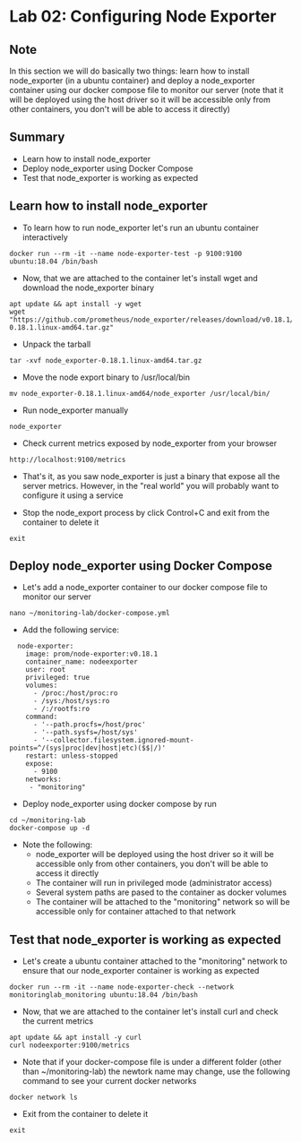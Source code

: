 # Lab 02: Configuring Node Exporter

## Note

In this section we will do basically two things: learn how to install node_exporter (in a ubuntu container) and deploy a node_exporter container using our docker compose file to monitor our server (note that it will be deployed using the host driver so it will be accessible only from other containers, you don't will be able to access it directly)


## Summary

 - Learn how to install node_exporter
 - Deploy node_exporter using Docker Compose
 - Test that node_exporter is working as expected


## Learn how to install node_exporter

- To learn how to run node_exporter let's run an ubuntu container interactively

```
docker run --rm -it --name node-exporter-test -p 9100:9100 ubuntu:18.04 /bin/bash
```

- Now, that we are attached to the container let's install wget and download the node_exporter binary

```
apt update && apt install -y wget
wget "https://github.com/prometheus/node_exporter/releases/download/v0.18.1/node_exporter-0.18.1.linux-amd64.tar.gz"
```

- Unpack the tarball

```
tar -xvf node_exporter-0.18.1.linux-amd64.tar.gz
```

- Move the node export binary to /usr/local/bin

```
mv node_exporter-0.18.1.linux-amd64/node_exporter /usr/local/bin/
```

- Run node_exporter manually

```
node_exporter
```

- Check current metrics exposed by node_exporter from your browser

```
http://localhost:9100/metrics
```

- That's it, as you saw node_exporter is just a binary that expose all the server metrics. However, in the "real world" you will probably want to configure it using a service

- Stop the node_export process by click Control+C and exit from the container to delete it

```
exit
```


## Deploy node_exporter using Docker Compose

- Let's add a node_exporter container to our docker compose file to monitor our server

```
nano ~/monitoring-lab/docker-compose.yml
```

- Add the following service:

```
  node-exporter:
    image: prom/node-exporter:v0.18.1
    container_name: nodeexporter
    user: root
    privileged: true
    volumes:
      - /proc:/host/proc:ro
      - /sys:/host/sys:ro
      - /:/rootfs:ro
    command:
      - '--path.procfs=/host/proc'
      - '--path.sysfs=/host/sys'
      - '--collector.filesystem.ignored-mount-points=^/(sys|proc|dev|host|etc)($$|/)'
    restart: unless-stopped
    expose:
      - 9100
    networks:
     - "monitoring"
```

- Deploy node_exporter using docker compose by run

```
cd ~/monitoring-lab
docker-compose up -d
```

- Note the following:
  - node_exporter will be deployed using the host driver so it will be accessible only from other containers, you don't will be able to access it directly
  - The container will run in privileged mode (administrator access)
  - Several system paths are pased to the container as docker volumes
  - The container will be attached to the "monitoring" network so will be accessible only for container attached to that network


## Test that node_exporter is working as expected

- Let's create a ubuntu container attached to the "monitoring" network to ensure that our node_exporter container is working as expected

```
docker run --rm -it --name node-exporter-check --network monitoringlab_monitoring ubuntu:18.04 /bin/bash
```

- Now, that we are attached to the container let's install curl and check the current metrics

```
apt update && apt install -y curl
curl nodeexporter:9100/metrics
```

- Note that if your docker-compose file is under a different folder (other than ~/monitoring-lab) the newtork name may change, use the following command to see your current docker networks

```
docker network ls
```

- Exit from the container to delete it

```
exit
```